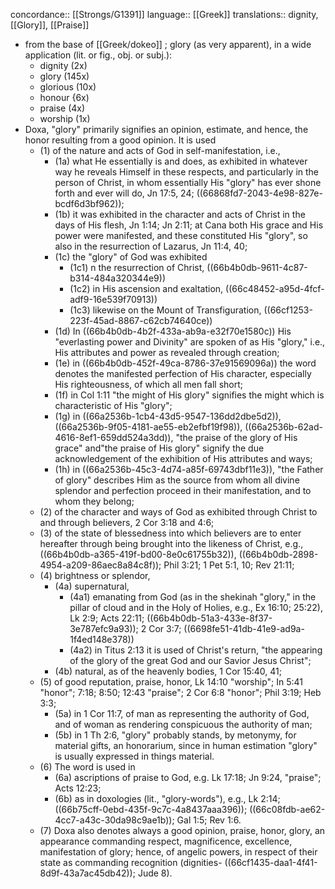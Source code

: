 concordance:: [[Strongs/G1391]] 
language:: [[Greek]] 
translations:: dignity, [[Glory]], [[Praise]]

- from the base of [[Greek/dokeo]] ; glory (as very apparent), in a wide application (lit. or fig., obj. or subj.):
	- dignity (2x)
	- glory (145x)
	- glorious (10x)
	- honour {6x)
	- praise (4x)
	- worship (1x)
- Doxa, "glory" primarily signifies an opinion, estimate, and hence, the honor resulting from a good opinion. It is used
	- (1) of the nature and acts of God in self-manifestation, i.e.,
		- (1a) what He essentially is and does, as exhibited in whatever way he reveals Himself in these respects, and particularly in the person of Christ, in whom essentially His "glory" has ever shone forth and ever will do, Jn 17:5, 24; ((66868fd7-2043-4e98-827e-bcdf6d3bf962));
		- (1b) it was exhibited in the character and acts of Christ in the days of His flesh, Jn 1:14; Jn 2:11; at Cana both His grace and His power were manifested, and these constituted His "glory", so also in the resurrection of Lazarus, Jn 11:4, 40;
		- (1c) the "glory" of God was exhibited
			- (1c1) n the resurrection of Christ, ((66b4b0db-9611-4c87-b314-484a320344e9))
			- (1c2) in His ascension and exaltation, ((66c48452-a95d-4fcf-adf9-16e539f70913))
			- (1c3) likewise on the Mount of Transfiguration, ((66cf1253-223f-45ad-8867-c62cb74640ce))
		- (1d) In ((66b4b0db-4b2f-433a-ab9a-e32f70e1580c)) His "everlasting power and Divinity" are spoken of as His "glory," i.e., His attributes and power as revealed through creation;
		- (1e) in ((66b4b0db-452f-49ca-8786-37e91569096a)) the word denotes the manifested perfection of His character, especially His righteousness, of which all men fall short;
		- (1f) in Col 1:11 "the might of His glory" signifies the might which is characteristic of His "glory";
		- (1g) in ((66a2536b-1cb4-43d5-9547-136dd2dbe5d2)), ((66a2536b-9f05-4181-ae55-eb2efbf19f98)), ((66a2536b-62ad-4616-8ef1-659dd524a3dd)), "the praise of the glory of His grace" and"the praise of His glory" signify the due acknowledgement of the exhibition of His attributes and ways;
		- (1h) in ((66a2536b-45c3-4d74-a85f-69743dbf11e3)), "the Father of glory" describes Him as the source from whom all divine splendor and perfection proceed in their manifestation, and to whom they belong;
	- (2) of the character and ways of God as exhibited through Christ to and through believers, 2 Cor 3:18 and 4:6;
	- (3) of the state of blessedness into which believers are to enter hereafter through being brought into the likeness of Christ, e.g., ((66b4b0db-a365-419f-bd00-8e0c61755b32)), ((66b4b0db-2898-4954-a209-86aec8a84c8f)); Phil 3:21; 1 Pet 5:1, 10; Rev 21:11;
	- (4) brightness or splendor,
		- (4a) supernatural,
			- (4a1) emanating from God (as in the shekinah "glory," in the pillar of cloud and in the Holy of Holies, e.g., Ex 16:10; 25:22), Lk 2:9; Acts 22:11; ((66b4b0db-51a3-433e-8f37-3e787efc9a93)); 2 Cor 3:7; ((6698fe51-41db-41e9-ad9a-1f4ed148e378))
			- (4a2) in Titus 2:13 it is used of Christ's return, "the appearing of the glory of the great God and our Savior Jesus Christ";
		- (4b) natural, as of the heavenly bodies, 1 Cor 15:40, 41;
	- (5) of good reputation, praise, honor, Lk 14:10 "worship"; In 5:41 "honor"; 7:18; 8:50; 12:43 "praise"; 2 Cor 6:8 "honor"; Phil 3:19; Heb 3:3;
		- (5a) in 1 Cor 11:7, of man as representing the authority of God, and of woman as rendering conspicuous the authority of man;
		- (5b) in 1 Th 2:6, "glory" probably stands, by metonymy, for material gifts, an honorarium, since in human estimation "glory" is usually expressed in things material.
	- (6) The word is used in
		- (6a) ascriptions of praise to God, e.g. Lk 17:18; Jn 9:24, "praise"; Acts 12:23;
		- (6b) as in doxologies (lit., "glory-words"), e.g., Lk 2:14; ((66b75cff-0ebd-435f-9c7c-4a8437aaa396)); ((66c08fdb-ae62-4cc7-a43c-30da98c9ae1b)); Gal 1:5; Rev 1:6.
	- (7) Doxa also denotes always a good opinion, praise, honor, glory, an appearance commanding respect, magnificence, excellence, manifestation of glory; hence, of angelic powers, in respect of their state as commanding recognition (dignities- ((66cf1435-daa1-4f41-8d9f-43a7ac45db42)); Jude 8).